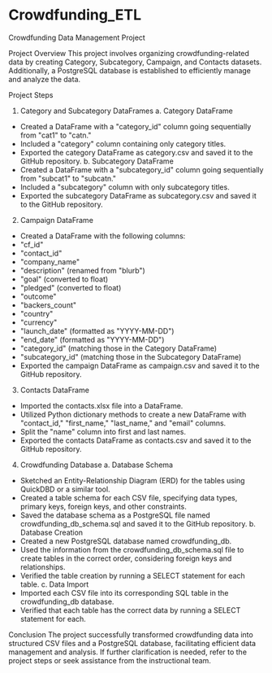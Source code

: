 # Crowdfunding_ETL
Crowdfunding Data Management Project

Project Overview
This project involves organizing crowdfunding-related data by creating Category, Subcategory, Campaign, and Contacts datasets. Additionally, a PostgreSQL database is established to efficiently manage and analyze the data. 

Project Steps
1. Category and Subcategory DataFrames
	a. Category DataFrame
* Created a DataFrame with a "category_id" column going sequentially from "cat1" to "catn."
* Included a "category" column containing only category titles.
* Exported the category DataFrame as category.csv and saved it to the GitHub repository.
	b. Subcategory DataFrame
* Created a DataFrame with a "subcategory_id" column going sequentially from "subcat1" to "subcatn."
* Included a "subcategory" column with only subcategory titles.
* Exported the subcategory DataFrame as subcategory.csv and saved it to the GitHub repository.

2. Campaign DataFrame
* Created a DataFrame with the following columns:
* "cf_id"
* "contact_id"
* "company_name"
* "description" (renamed from "blurb")
* "goal" (converted to float)
* "pledged" (converted to float)
* "outcome"
* "backers_count"
* "country"
* "currency"
* "launch_date" (formatted as "YYYY-MM-DD")
* "end_date" (formatted as "YYYY-MM-DD")
* "category_id" (matching those in the Category DataFrame)
* "subcategory_id" (matching those in the Subcategory DataFrame)
* Exported the campaign DataFrame as campaign.csv and saved it to the GitHub repository.

3. Contacts DataFrame
* Imported the contacts.xlsx file into a DataFrame.
* Utilized Python dictionary methods to create a new DataFrame with "contact_id," "first_name," "last_name," and "email" columns.
* Split the "name" column into first and last names.
* Exported the contacts DataFrame as contacts.csv and saved it to the GitHub repository.

4. Crowdfunding Database
	a. Database Schema
* Sketched an Entity-Relationship Diagram (ERD) for the tables using QuickDBD or a similar tool.
* Created a table schema for each CSV file, specifying data types, primary keys, foreign keys, and other constraints.
* Saved the database schema as a PostgreSQL file named crowdfunding_db_schema.sql and saved it to the GitHub repository.
	b. Database Creation
* Created a new PostgreSQL database named crowdfunding_db.
* Used the information from the crowdfunding_db_schema.sql file to create tables in the correct order, considering foreign keys and relationships.
* Verified the table creation by running a SELECT statement for each table.
	c. Data Import
* Imported each CSV file into its corresponding SQL table in the crowdfunding_db database.
* Verified that each table has the correct data by running a SELECT statement for each.


Conclusion
The project successfully transformed crowdfunding data into structured CSV files and a PostgreSQL database, facilitating efficient data management and analysis. If further clarification is needed, refer to the project steps or seek assistance from the instructional team.

